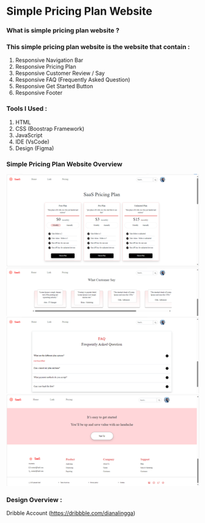 # Simple Pricing Plan Website

### What is simple pricing plan website ?

### This simple pricing plan website is the website that contain :

1. Responsive Navigation Bar
2. Responsive Pricing Plan
3. Responsive Customer Review / Say
4. Responsive FAQ (Frequently Asked Question)
5. Responsive Get Started Button
6. Responsive Footer

### Tools I Used :

1. HTML
2. CSS (Boostrap Framework)
3. JavaScript
4. IDE (VsCode)
5. Design (Figma)

### Simple Pricing Plan Website Overview

<img src="./imgDoc/pricingCard.png">
<img src="./imgDoc/customerSay.png">
<img src="./imgDoc/FAQ.png">
<img src="./imgDoc/getStarted&Footer.png">

### Design Overview :

Dribble Account (https://dribbble.com/dianalingga)
